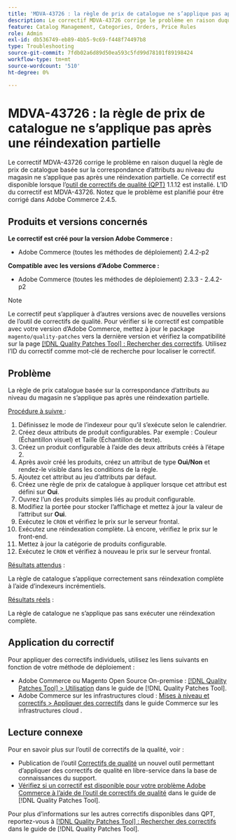 ```yaml
---
title: 'MDVA-43726 : la règle de prix de catalogue ne s’applique pas après une réindexation partielle'
description: Le correctif MDVA-43726 corrige le problème en raison duquel la règle de prix de catalogue basée sur la correspondance d’attributs au niveau du magasin ne s’applique pas après une réindexation partielle. Ce correctif est disponible lorsque l’outil [Outil de correctifs de la qualité (QPT)](https://experienceleague.adobe.com/en/docs/commerce-operations/tools/quality-patches-tool/quality-patches-tool-to-self-serve-quality-patches) 1.1.12 est installé. L’ID du correctif est MDVA-43726. Notez que le problème est planifié pour être corrigé dans Adobe Commerce 2.4.5.
feature: Catalog Management, Categories, Orders, Price Rules
role: Admin
exl-id: db536749-eb89-4bb5-9c69-f448f74497b8
type: Troubleshooting
source-git-commit: 7fdb02a6d89d50ea593c5fd99d78101f89198424
workflow-type: tm+mt
source-wordcount: '510'
ht-degree: 0%

---
```


# MDVA-43726 : la règle de prix de catalogue ne s’applique pas après une réindexation partielle

Le correctif MDVA-43726 corrige le problème en raison duquel la règle de prix de catalogue basée sur la correspondance d’attributs au niveau du magasin ne s’applique pas après une réindexation partielle. Ce correctif est disponible lorsque l’[outil de correctifs de qualité (QPT)](https://experienceleague.adobe.com/en/docs/commerce-operations/tools/quality-patches-tool/quality-patches-tool-to-self-serve-quality-patches) 1.1.12 est installé. L’ID du correctif est MDVA-43726. Notez que le problème est planifié pour être corrigé dans Adobe Commerce 2.4.5.

## Produits et versions concernés

**Le correctif est créé pour la version Adobe Commerce :**

* Adobe Commerce (toutes les méthodes de déploiement) 2.4.2-p2

**Compatible avec les versions d’Adobe Commerce :**

* Adobe Commerce (toutes les méthodes de déploiement) 2.3.3 - 2.4.2-p2

>[!NOTE]
>
>Le correctif peut s’appliquer à d’autres versions avec de nouvelles versions de l’outil de correctifs de qualité. Pour vérifier si le correctif est compatible avec votre version d’Adobe Commerce, mettez à jour le package `magento/quality-patches` vers la dernière version et vérifiez la compatibilité sur la page [[!DNL Quality Patches Tool] : Rechercher des correctifs](https://experienceleague.adobe.com/en/docs/commerce-operations/tools/quality-patches-tool/quality-patches-tool-to-self-serve-quality-patches). Utilisez l’ID du correctif comme mot-clé de recherche pour localiser le correctif.

## Problème

La règle de prix catalogue basée sur la correspondance d’attributs au niveau du magasin ne s’applique pas après une réindexation partielle.

<u>Procédure à suivre </u> :

1. Définissez le mode de l’indexeur pour qu’il s’exécute selon le calendrier.
1. Créez deux attributs de produit configurables. Par exemple : Couleur (Échantillon visuel) et Taille (Échantillon de texte).
1. Créez un produit configurable à l’aide des deux attributs créés à l’étape 2.
1. Après avoir créé les produits, créez un attribut de type **Oui/Non** et rendez-le visible dans les conditions de la règle.
1. Ajoutez cet attribut au jeu d’attributs par défaut.
1. Créez une règle de prix de catalogue à appliquer lorsque cet attribut est défini sur **Oui**.
1. Ouvrez l’un des produits simples liés au produit configurable.
1. Modifiez la portée pour stocker l’affichage et mettez à jour la valeur de l’attribut sur **Oui**.
1. Exécutez le `CRON` et vérifiez le prix sur le serveur frontal.
1. Exécutez une réindexation complète. Là encore, vérifiez le prix sur le front-end.
1. Mettez à jour la catégorie de produits configurable.
1. Exécutez le `CRON` et vérifiez à nouveau le prix sur le serveur frontal.

<u>Résultats attendus</u> :

La règle de catalogue s’applique correctement sans réindexation complète à l’aide d’indexeurs incrémentiels.

<u>Résultats réels</u> :

La règle de catalogue ne s’applique pas sans exécuter une réindexation complète.

## Application du correctif

Pour appliquer des correctifs individuels, utilisez les liens suivants en fonction de votre méthode de déploiement :

* Adobe Commerce ou Magento Open Source On-premise : [[!DNL Quality Patches Tool] > Utilisation](/help/tools/quality-patches-tool/usage.md) dans le guide de [!DNL Quality Patches Tool].
* Adobe Commerce sur les infrastructures cloud : [Mises à niveau et correctifs > Appliquer des correctifs](https://experienceleague.adobe.com/docs/commerce-cloud-service/user-guide/develop/upgrade/apply-patches.html) dans le guide Commerce sur les infrastructures cloud .

## Lecture connexe

Pour en savoir plus sur l’outil de correctifs de la qualité, voir :

* Publication de l’outil [Correctifs de qualité](https://experienceleague.adobe.com/en/docs/commerce-operations/tools/quality-patches-tool/quality-patches-tool-to-self-serve-quality-patches) un nouvel outil permettant d’appliquer des correctifs de qualité en libre-service dans la base de connaissances du support.
* [Vérifiez si un correctif est disponible pour votre problème Adobe Commerce à l’aide de l’outil de correctifs de qualité](/help/tools/quality-patches-tool/patches-available-in-qpt/check-patch-for-magento-issue-with-magento-quality-patches.md) dans le guide de [!DNL Quality Patches Tool].

Pour plus d’informations sur les autres correctifs disponibles dans QPT, reportez-vous à [[!DNL Quality Patches Tool] : Rechercher des correctifs](https://experienceleague.adobe.com/tools/commerce-quality-patches/index.html) dans le guide de [!DNL Quality Patches Tool].
